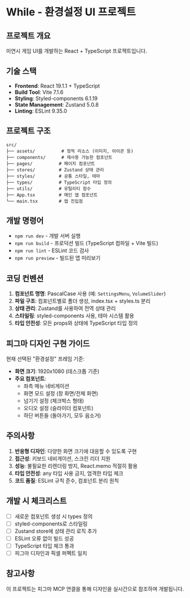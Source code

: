 # While - 환경설정 UI 프로젝트

## 프로젝트 개요
미연시 게임 UI를 개발하는 React + TypeScript 프로젝트입니다.

## 기술 스택
- **Frontend**: React 19.1.1 + TypeScript
- **Build Tool**: Vite 7.1.6
- **Styling**: Styled-components 6.1.19
- **State Management**: Zustand 5.0.8
- **Linting**: ESLint 9.35.0

## 프로젝트 구조
```
src/
├── assets/          # 정적 리소스 (이미지, 아이콘 등)
├── components/      # 재사용 가능한 컴포넌트
├── pages/          # 페이지 컴포넌트
├── stores/         # Zustand 상태 관리
├── styles/         # 공통 스타일, 테마
├── types/          # TypeScript 타입 정의
├── utils/          # 유틸리티 함수
├── App.tsx         # 메인 앱 컴포넌트
└── main.tsx        # 앱 진입점
```

## 개발 명령어
- `npm run dev` - 개발 서버 실행
- `npm run build` - 프로덕션 빌드 (TypeScript 컴파일 + Vite 빌드)
- `npm run lint` - ESLint 코드 검사
- `npm run preview` - 빌드된 앱 미리보기

## 코딩 컨벤션
1. **컴포넌트 명명**: PascalCase 사용 (예: `SettingsMenu`, `VolumeSlider`)
2. **파일 구조**: 컴포넌트별로 폴더 생성, index.tsx + styles.ts 분리
3. **상태 관리**: Zustand를 사용하여 전역 상태 관리
4. **스타일링**: styled-components 사용, 테마 시스템 활용
5. **타입 안전성**: 모든 props와 상태에 TypeScript 타입 정의

## 피그마 디자인 구현 가이드
현재 선택된 "환경설정" 프레임 기준:
- **화면 크기**: 1920x1080 (데스크톱 기준)
- **주요 컴포넌트**:
  - 좌측 메뉴 네비게이션
  - 화면 모드 설정 (창 화면/전체 화면)
  - 넘기기 설정 (체크박스 형태)
  - 오디오 설정 (슬라이더 컴포넌트)
  - 하단 버튼들 (돌아가기, 모두 음소거)

## 주의사항
1. **반응형 디자인**: 다양한 화면 크기에 대응할 수 있도록 구현
2. **접근성**: 키보드 네비게이션, 스크린 리더 지원
3. **성능**: 불필요한 리렌더링 방지, React.memo 적절히 활용
4. **타입 안전성**: any 타입 사용 금지, 엄격한 타입 체크
5. **코드 품질**: ESLint 규칙 준수, 컴포넌트 분리 원칙

## 개발 시 체크리스트
- [ ] 새로운 컴포넌트 생성 시 types 정의
- [ ] styled-components로 스타일링
- [ ] Zustand store에 상태 관리 로직 추가
- [ ] ESLint 오류 없이 빌드 성공
- [ ] TypeScript 타입 체크 통과
- [ ] 피그마 디자인과 픽셀 퍼펙트 일치

## 참고사항
이 프로젝트는 피그마 MCP 연결을 통해 디자인을 실시간으로 참조하며 개발됩니다.